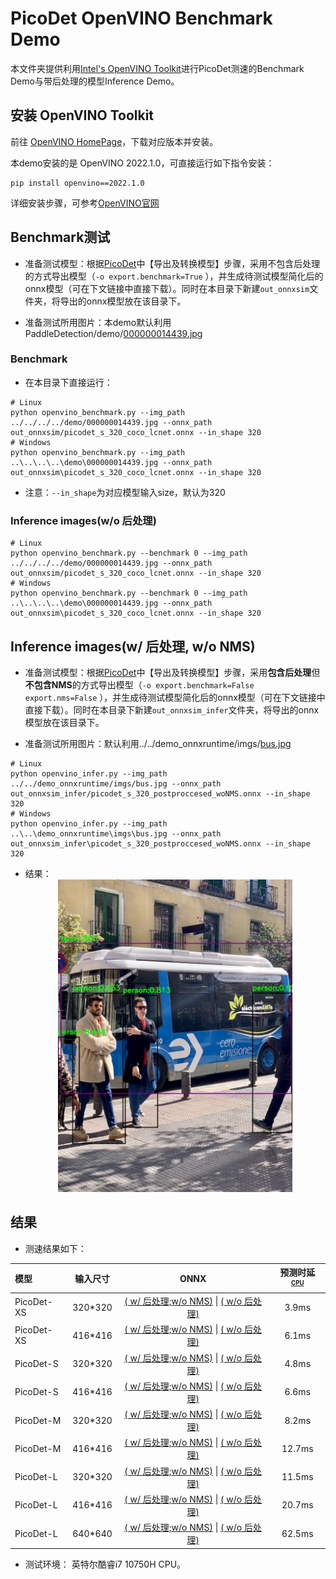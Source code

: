# PicoDet OpenVINO Benchmark Demo

本文件夹提供利用[Intel's OpenVINO Toolkit](https://software.intel.com/content/www/us/en/develop/tools/openvino-toolkit.html)进行PicoDet测速的Benchmark Demo与带后处理的模型Inference Demo。

## 安装 OpenVINO Toolkit

前往 [OpenVINO HomePage](https://software.intel.com/content/www/us/en/develop/tools/openvino-toolkit.html)，下载对应版本并安装。

本demo安装的是 OpenVINO 2022.1.0，可直接运行如下指令安装：
```shell
pip install openvino==2022.1.0
```

详细安装步骤，可参考[OpenVINO官网](https://docs.openvinotoolkit.org/latest/get_started_guides.html)

## Benchmark测试

- 准备测试模型：根据[PicoDet](https://github.com/PaddlePaddle/PaddleDetection/tree/develop/configs/picodet)中【导出及转换模型】步骤，采用不包含后处理的方式导出模型（`-o export.benchmark=True` ），并生成待测试模型简化后的onnx模型（可在下文链接中直接下载）。同时在本目录下新建```out_onnxsim```文件夹，将导出的onnx模型放在该目录下。

- 准备测试所用图片：本demo默认利用PaddleDetection/demo/[000000014439.jpg](https://github.com/PaddlePaddle/PaddleDetection/blob/develop/demo/000000014439.jpg)

### Benchmark
- 在本目录下直接运行：

```shell
# Linux
python openvino_benchmark.py --img_path ../../../../demo/000000014439.jpg --onnx_path out_onnxsim/picodet_s_320_coco_lcnet.onnx --in_shape 320
# Windows
python openvino_benchmark.py --img_path ..\..\..\..\demo\000000014439.jpg --onnx_path out_onnxsim\picodet_s_320_coco_lcnet.onnx --in_shape 320
```
- 注意：```--in_shape```为对应模型输入size，默认为320

### Inference images(w/o 后处理)

```shell
# Linux
python openvino_benchmark.py --benchmark 0 --img_path ../../../../demo/000000014439.jpg --onnx_path out_onnxsim/picodet_s_320_coco_lcnet.onnx --in_shape 320
# Windows
python openvino_benchmark.py --benchmark 0 --img_path ..\..\..\..\demo\000000014439.jpg --onnx_path out_onnxsim\picodet_s_320_coco_lcnet.onnx --in_shape 320
```

## Inference images(w/ 后处理, w/o NMS)

- 准备测试模型：根据[PicoDet](https://github.com/PaddlePaddle/PaddleDetection/tree/develop/configs/picodet)中【导出及转换模型】步骤，采用**包含后处理**但**不包含NMS**的方式导出模型（`-o export.benchmark=False export.nms=False` ），并生成待测试模型简化后的onnx模型（可在下文链接中直接下载）。同时在本目录下新建```out_onnxsim_infer```文件夹，将导出的onnx模型放在该目录下。

- 准备测试所用图片：默认利用../../demo_onnxruntime/imgs/[bus.jpg](https://github.com/PaddlePaddle/PaddleDetection/blob/develop/deploy/third_engine/demo_onnxruntime/imgs/bus.jpg)

```shell
# Linux
python openvino_infer.py --img_path ../../demo_onnxruntime/imgs/bus.jpg --onnx_path out_onnxsim_infer/picodet_s_320_postproccesed_woNMS.onnx --in_shape 320
# Windows
python openvino_infer.py --img_path ..\..\demo_onnxruntime\imgs\bus.jpg --onnx_path out_onnxsim_infer\picodet_s_320_postproccesed_woNMS.onnx --in_shape 320
```
- 结果：
    <div align="center">
      <img src="../../../../docs/images/res.jpg" height="500px" >
    </div>

## 结果

- 测速结果如下：

| 模型     | 输入尺寸 | ONNX  | 预测时延<sup><small>[CPU](#latency)|
| :-------- | :--------: | :---------------------: | :----------------: |
| PicoDet-XS |  320*320   | [( w/ 后处理;w/o NMS)](https://paddledet.bj.bcebos.com/deploy/third_engine/picodet_xs_320_lcnet_postproccesed_woNMS.onnx) &#124; [( w/o 后处理)](https://paddledet.bj.bcebos.com/deploy/third_engine/picodet_xs_320_coco_lcnet.onnx) | 3.9ms |
| PicoDet-XS |  416*416   | [( w/ 后处理;w/o NMS)](https://paddledet.bj.bcebos.com/deploy/third_engine/picodet_xs_416_lcnet_postproccesed_woNMS.onnx) &#124; [( w/o 后处理)](https://paddledet.bj.bcebos.com/deploy/third_engine/picodet_xs_416_coco_lcnet.onnx) | 6.1ms |
| PicoDet-S |  320*320   | [( w/ 后处理;w/o NMS)](https://paddledet.bj.bcebos.com/deploy/third_engine/picodet_s_320_lcnet_postproccesed_woNMS.onnx) &#124; [( w/o 后处理)](https://paddledet.bj.bcebos.com/deploy/third_engine/picodet_s_320_coco_lcnet.onnx) |     4.8ms |
| PicoDet-S |  416*416   |  [( w/ 后处理;w/o NMS)](https://paddledet.bj.bcebos.com/deploy/third_engine/picodet_s_416_lcnet_postproccesed_woNMS.onnx) &#124; [( w/o 后处理)](https://paddledet.bj.bcebos.com/deploy/third_engine/picodet_s_416_coco_lcnet.onnx) |     6.6ms |
| PicoDet-M |  320*320   | [( w/ 后处理;w/o NMS)](https://paddledet.bj.bcebos.com/deploy/third_engine/picodet_m_320_lcnet_postproccesed_woNMS.onnx) &#124; [( w/o 后处理)](https://paddledet.bj.bcebos.com/deploy/third_engine/picodet_m_320_coco_lcnet.onnx) | 8.2ms  |
| PicoDet-M |  416*416   | [( w/ 后处理;w/o NMS)](https://paddledet.bj.bcebos.com/deploy/third_engine/picodet_m_416_lcnet_postproccesed_woNMS.onnx) &#124; [( w/o 后处理)](https://paddledet.bj.bcebos.com/deploy/third_engine/picodet_m_416_coco_lcnet.onnx) | 12.7ms |
| PicoDet-L |  320*320   | [( w/ 后处理;w/o NMS)](https://paddledet.bj.bcebos.com/deploy/third_engine/picodet_l_320_lcnet_postproccesed_woNMS.onnx) &#124; [( w/o 后处理)](https://paddledet.bj.bcebos.com/deploy/third_engine/picodet_l_320_coco_lcnet.onnx) | 11.5ms |
| PicoDet-L |  416*416   | [( w/ 后处理;w/o NMS)](https://paddledet.bj.bcebos.com/deploy/third_engine/picodet_l_416_lcnet_postproccesed_woNMS.onnx) &#124; [( w/o 后处理)](https://paddledet.bj.bcebos.com/deploy/third_engine/picodet_l_416_coco_lcnet.onnx) |     20.7ms |
| PicoDet-L |  640*640   | [( w/ 后处理;w/o NMS)](https://paddledet.bj.bcebos.com/deploy/third_engine/picodet_l_640_lcnet_postproccesed_woNMS.onnx) &#124; [( w/o 后处理)](https://paddledet.bj.bcebos.com/deploy/third_engine/picodet_l_640_coco_lcnet.onnx) |     62.5ms |

- <a name="latency">测试环境：</a> 英特尔酷睿i7 10750H CPU。

